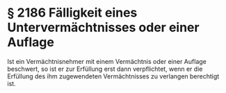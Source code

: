 # § 2186 Fälligkeit eines Untervermächtnisses oder einer Auflage
Ist ein Vermächtnisnehmer mit einem Vermächtnis oder einer Auflage beschwert, so ist er zur Erfüllung erst dann verpflichtet, wenn er die Erfüllung des ihm zugewendeten Vermächtnisses zu verlangen berechtigt ist.